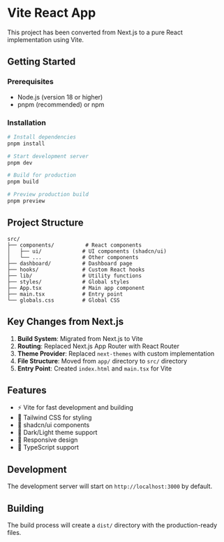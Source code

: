 # Vite React App

This project has been converted from Next.js to a pure React implementation using Vite.

## Getting Started

### Prerequisites

- Node.js (version 18 or higher)
- pnpm (recommended) or npm

### Installation

```bash
# Install dependencies
pnpm install

# Start development server
pnpm dev

# Build for production
pnpm build

# Preview production build
pnpm preview
```

## Project Structure

```
src/
├── components/          # React components
│   ├── ui/             # UI components (shadcn/ui)
│   └── ...             # Other components
├── dashboard/          # Dashboard page
├── hooks/              # Custom React hooks
├── lib/                # Utility functions
├── styles/             # Global styles
├── App.tsx             # Main app component
├── main.tsx            # Entry point
└── globals.css         # Global CSS
```

## Key Changes from Next.js

1. **Build System**: Migrated from Next.js to Vite
2. **Routing**: Replaced Next.js App Router with React Router
3. **Theme Provider**: Replaced `next-themes` with custom implementation
4. **File Structure**: Moved from `app/` directory to `src/` directory
5. **Entry Point**: Created `index.html` and `main.tsx` for Vite

## Features

- ⚡ Vite for fast development and building
- 🎨 Tailwind CSS for styling
- 🧩 shadcn/ui components
- 🌙 Dark/Light theme support
- 📱 Responsive design
- 🔧 TypeScript support

## Development

The development server will start on `http://localhost:3000` by default.

## Building

The build process will create a `dist/` directory with the production-ready files.
